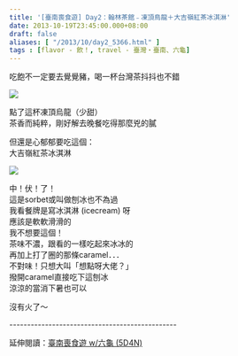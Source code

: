 ```yaml
---
title: '[臺南喪食遊] Day2：翰林茶館﹣凍頂鳥龍＋大吉嶺紅茶冰淇淋'
date: 2013-10-19T23:45:00.000+08:00
draft: false
aliases: [ "/2013/10/day2_5366.html" ]
tags : [flavor - 飲！, travel - 臺灣・臺南、六龜]
---
```


吃飽不一定要去覺覺豬，喝一杯台灣茶抖抖也不錯  

[![](https://1.bp.blogspot.com/-8iOVffEgB2M/XCRKC_kKs9I/AAAAAAAAB_E/GJCAvDex57M44pZxA7RiittchEHbFdRNQCLcBGAs/s640/50.jpg)](https://1.bp.blogspot.com/-8iOVffEgB2M/XCRKC_kKs9I/AAAAAAAAB_E/GJCAvDex57M44pZxA7RiittchEHbFdRNQCLcBGAs/s1600/50.jpg)

點了這杯凍頂烏龍（少甜）  
茶香而純粹，剛好解去晚餐吃得那麼兇的膩  
  
但還是心郁郁要吃這個：  
大吉嶺紅茶冰淇淋  

[![](https://2.bp.blogspot.com/-pCRjfhR4x4Y/XCRKJ8SUlPI/AAAAAAAAB_I/qUz7KZSK6RQJIcw8K49aUkUwIeO7f2OvwCLcBGAs/s640/51.jpg)](https://2.bp.blogspot.com/-pCRjfhR4x4Y/XCRKJ8SUlPI/AAAAAAAAB_I/qUz7KZSK6RQJIcw8K49aUkUwIeO7f2OvwCLcBGAs/s1600/51.jpg)

中！伏！了！  
這是sorbet或叫做刨冰也不為過  
我看餐牌是寫冰淇淋 (icecream) 呀  
應該是軟軟滑滑的  
我不想要這個！  
茶味不濃，跟看的一樣吃起來冰冰的  
再加上打了圈的那條caramel．．．  
不對味！只想大叫「想點呀大佬？」  
撥開caramel直接吃下這刨冰  
涼涼的當消下暑也可以  
  
沒有火了～  
  
\-----------------------------------------------  
  
延伸閱讀：[臺南喪食遊 w/六龜 (5D4N)](http://www.hidie.net/2013/10/w-5d4n.html)